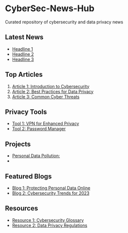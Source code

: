 # CyberSec-News-Hub
Curated repository of cybersecurity and data privacy news

## Latest News

- [Headline 1](https://www.example.com/news1)
- [Headline 2](https://www.example.com/news2)
- [Headline 3](https://www.example.com/news3)

## Top Articles

1. [Article 1: Introduction to Cybersecurity](https://www.example.com/article1)
2. [Article 2: Best Practices for Data Privacy](https://www.example.com/article2)
3. [Article 3: Common Cyber Threats](https://www.example.com/article3)

## Privacy Tools

- [Tool 1: VPN for Enhanced Privacy](https://www.example.com/vpn)
- [Tool 2: Password Manager](https://www.example.com/password-manager)

## Projects

- [Personal Data Pollution: ]([https://www.example.com/vpn](https://codeberg.org/alicewatson/personal-data-pollution.git))
- 
## Featured Blogs

- [Blog 1: Protecting Personal Data Online](https://www.example.com/blog1)
- [Blog 2: Cybersecurity Trends for 2023](https://www.example.com/blog2)

## Resources

- [Resource 1: Cybersecurity Glossary](https://www.example.com/glossary)
- [Resource 2: Data Privacy Regulations](https://www.example.com/privacy-regulations)


